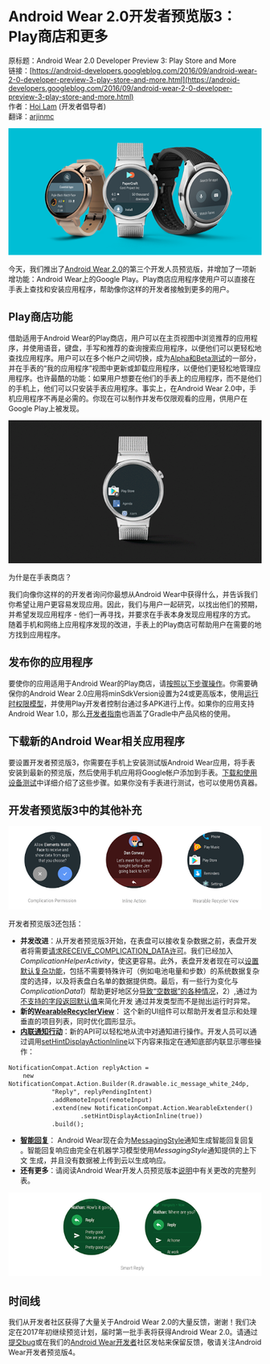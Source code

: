 # Android Wear 2.0开发者预览版3：Play商店和更多

原标题：Android Wear 2.0 Developer Preview 3: Play Store and More  
链接：[https://android-developers.googleblog.com/2016/09/android-wear-2-0-developer-preview-3-play-store-and-more.html](https://android-developers.googleblog.com/2016/09/android-wear-2-0-developer-preview-3-play-store-and-more.html)  
作者：[Hoi Lam](https://twitter.com/hoitab) (开发者倡导者)  
翻译：[arjinmc](https://github.com/arjinmc)  

![img](../images/2016.9.28.1.png)  

今天，我们推出了[Android Wear 2.0](https://g.co/wearpreview)的第三个开发人员预览版，并增加了一项新增功能：Android Wear上的Google Play。Play商店应用程序使用户可以直接在手表上查找和安装应用程序，帮助像你这样的开发者接触到更多的用户。

## Play商店功能

借助适用于Android Wear的Play商店，用户可以在主页视图中浏览推荐的应用程序，并使用语音，键盘，手写和推荐的查询搜索应用程序，以便他们可以更轻松地查找应用程序。用户可以在多个帐户之间切换，成为[Alpha和Beta测试](https://support.google.com/googleplay/android-developer/answer/3131213?hl=en)的一部分，并在手表的“我的应用程序”视图中更新或卸载应用程序，以便他们更轻松地管理应用程序。也许最酷的功能：如果用户想要在他们的手表上的应用程序，而不是他们的手机上，他们可以只安装手表应用程序。事实上，在Android Wear 2.0中，手机应用程序不再是必需的。你现在可以制作并发布仅限观看的应用，供用户在Google Play上被发现。

![img](../images/2016.9.28.2.gif)  

为什是在手表商店？

我们向像你这样的的开发者询问你最想从Android Wear中获得什么，并告诉我们你希望让用户更容易发现应用。因此，我们与用户一起研究，以找出他们的预期，并希望发现应用程序 - 他们一再寻找，并要求在手表本身发现应用程序的方式。随着手机和网络上应用程序发现的改进，手表上的Play商店可帮助用户在需要的地方找到应用程序。

## 发布你的应用程序

要使你的应用适用于Android Wear的Play商店，请[按照以下步骤操作](https://developer.android.com/wear/preview/features/app-distribution.html?utm_campaign=android_discussion_wearpreview_092916&utm_source=anddev&utm_medium=blog#publish)。你需要确保你的Android Wear 2.0应用将minSdkVersion设置为24或更高版本，使用[运行时权限模型](https://developer.android.com/training/articles/wear-permissions.html?utm_campaign=android_discussion_wearpreview_092916&utm_source=anddev&utm_medium=blog)，并使用Play开发者控制台通过多APK进行上传。如果你的应用支持Android Wear 1.0，那么[开发者指南](https://developer.android.com/wear/preview/features/standalone-apps.html?utm_campaign=android_discussion_wearpreview_092916&utm_source=anddev&utm_medium=blog)也涵盖了Gradle中产品风格的使用。

## 下载新的Android Wear相关应用程序

要设置开发者预览版3，你需要在手机上安装测试版Android Wear应用，将手表安装到最新的预览版，然后使用手机应用将Google帐户添加到手表。[下载和使用设备测试](https://developer.android.com/wear/preview/downloads.html?utm_campaign=android_discussion_wearpreview_092916&utm_source=anddev&utm_medium=blog)中详细介绍了这些步骤。如果你没有手表进行测试，也可以使用仿真器。

## 开发者预览版3中的其他补充

![img](../images/2016.9.28.3.png)  

开发者预览版3还包括：

* <strong>并发改进</strong>：从开发者预览版3开始，在表盘可以接收复杂数据之前，表盘开发者将需要[请求RECEIVE_COMPLICATION_DATA许可](https://developer.android.com/wear/preview/features/complications.html?utm_campaign=android_discussion_wearpreview_092916&utm_source=anddev&utm_medium=blog#permissions-for-complication-data)。我们已经加入<i>ComplicationHelperActivity</i>，使这更容易。此外，表盘开发者现在可以[设置默认复杂功能](https://developer.android.com/wear/preview/features/complications.html?utm_campaign=android_discussion_wearpreview_092916&utm_source=anddev&utm_medium=blog#default-providers)，包括不需要特殊许可（例如电池电量和步数）的系统数据复杂度的选择，以及将表盘白名单的数据提供商。最后，有一些行为变化与<i>ComplicationData1</i>）帮助更好地区分[导致“空数据”的各种情况](https://developer.android.com/wear/preview/behavior-changes.html?utm_campaign=android_discussion_wearpreview_092916&utm_source=anddev&utm_medium=blog#empty)，2）,通过为[不支持的字段返回默认值](https://developer.android.com/wear/preview/behavior-changes.html?utm_campaign=android_discussion_wearpreview_092916&utm_source=anddev&utm_medium=blog#invalid-fields)来简化开发 通过并发类型而不是抛出运行时异常。
* <strong>新的[WearableRecyclerView](https://developer.android.com/wear/preview/features/wearable-recycler-view.html?utm_campaign=android_discussion_wearpreview_092916&utm_source=anddev&utm_medium=blog)</strong>： 这个新的UI组件可以帮助开发者显示和处理垂直的项目列表，同时优化圆形显示。
* <strong>[内联通知行动](https://developer.android.com/wear/preview/features/notifications.html?utm_campaign=android_discussion_wearpreview_092916&utm_source=anddev&utm_medium=blog#inline)</strong>：新的API可以轻松地从流中对通知进行操作。开发人员可以通过调用[setHintDisplayActionInline](https://developer.android.com/reference/android/support/v4/app/NotificationCompat.Action.WearableExtender.html#setHintDisplayActionInline(boolean))以下内容来指定在通知底部内联显示哪些操作：

```code
NotificationCompat.Action replyAction =
    new NotificationCompat.Action.Builder(R.drawable.ic_message_white_24dp,
            "Reply", replyPendingIntent)
            .addRemoteInput(remoteInput)
            .extend(new NotificationCompat.Action.WearableExtender()
                    .setHintDisplayActionInline(true))
            .build(); 
```
             
* <strong>[智能回复](https://developer.android.com/wear/preview/features/notifications.html?utm_campaign=android_discussion_wearpreview_092916&utm_source=anddev&utm_medium=blog#messaging)</strong>： Android Wear现在会为[MessagingStyle](https://developer.android.com/reference/android/support/v4/app/NotificationCompat.MessagingStyle.html?utm_campaign=android_discussion_wearpreview_092916&utm_source=anddev&utm_medium=blog)通知生成智能回复回复 。智能回复响应由完全在机器学习模型使用<i>MessagingStyle</i>通知提供的上下文 生成，并且没有数据被上传到云以生成响应。
* <strong>还有更多</strong>：请阅读Android Wear开发人员预览版本[说明](https://developer.android.com/wear/preview/support.html?utm_campaign=android_discussion_wearpreview_092916&utm_source=anddev&utm_medium=blog#dp3)中有关更改的完整列表。

![img](../images/2016.9.28.4.png)  

## 时间线
我们从开发者社区获得了大量关于Android Wear 2.0的大量反馈，谢谢！我们决定在2017年初继续预览计划，届时第一批手表将获得Android Wear 2.0。请通过[提交bug](https://g.co/wearpreviewbug)或在我们的[Android Wear开发者](https://plus.google.com/communities/113381227473021565406)社区发帖来保留反馈，敬请关注Android Wear开发者预览版4。